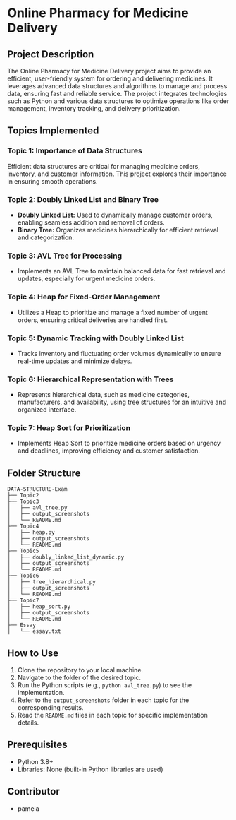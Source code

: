 # Online Pharmacy for Medicine Delivery

## Project Description
The Online Pharmacy for Medicine Delivery project aims to provide an efficient, user-friendly system for ordering and delivering medicines. It leverages advanced data structures and algorithms to manage and process data, ensuring fast and reliable service. The project integrates technologies such as Python and various data structures to optimize operations like order management, inventory tracking, and delivery prioritization.

## Topics Implemented

### Topic 1: Importance of Data Structures
Efficient data structures are critical for managing medicine orders, inventory, and customer information. This project explores their importance in ensuring smooth operations.

### Topic 2: Doubly Linked List and Binary Tree
- **Doubly Linked List:** Used to dynamically manage customer orders, enabling seamless addition and removal of orders.
- **Binary Tree:** Organizes medicines hierarchically for efficient retrieval and categorization.

### Topic 3: AVL Tree for Processing
- Implements an AVL Tree to maintain balanced data for fast retrieval and updates, especially for urgent medicine orders.

### Topic 4: Heap for Fixed-Order Management
- Utilizes a Heap to prioritize and manage a fixed number of urgent orders, ensuring critical deliveries are handled first.

### Topic 5: Dynamic Tracking with Doubly Linked List
- Tracks inventory and fluctuating order volumes dynamically to ensure real-time updates and minimize delays.

### Topic 6: Hierarchical Representation with Trees
- Represents hierarchical data, such as medicine categories, manufacturers, and availability, using tree structures for an intuitive and organized interface.

### Topic 7: Heap Sort for Prioritization
- Implements Heap Sort to prioritize medicine orders based on urgency and deadlines, improving efficiency and customer satisfaction.

## Folder Structure
```
DATA-STRUCTURE-Exam
├── Topic2
├── Topic3
│   ├── avl_tree.py
│   ├── output_screenshots
│   └── README.md
├── Topic4
│   ├── heap.py
│   ├── output_screenshots
│   └── README.md
├── Topic5
│   ├── doubly_linked_list_dynamic.py
│   ├── output_screenshots
│   └── README.md
├── Topic6
│   ├── tree_hierarchical.py
│   ├── output_screenshots
│   └── README.md
├── Topic7
│   ├── heap_sort.py
│   ├── output_screenshots
│   └── README.md
├── Essay
│   └── essay.txt
```

## How to Use
1. Clone the repository to your local machine.
2. Navigate to the folder of the desired topic.
3. Run the Python scripts (e.g., `python avl_tree.py`) to see the implementation.
4. Refer to the `output_screenshots` folder in each topic for the corresponding results.
5. Read the `README.md` files in each topic for specific implementation details.

## Prerequisites
- Python 3.8+
- Libraries: None (built-in Python libraries are used)

## Contributor
- pamela 
